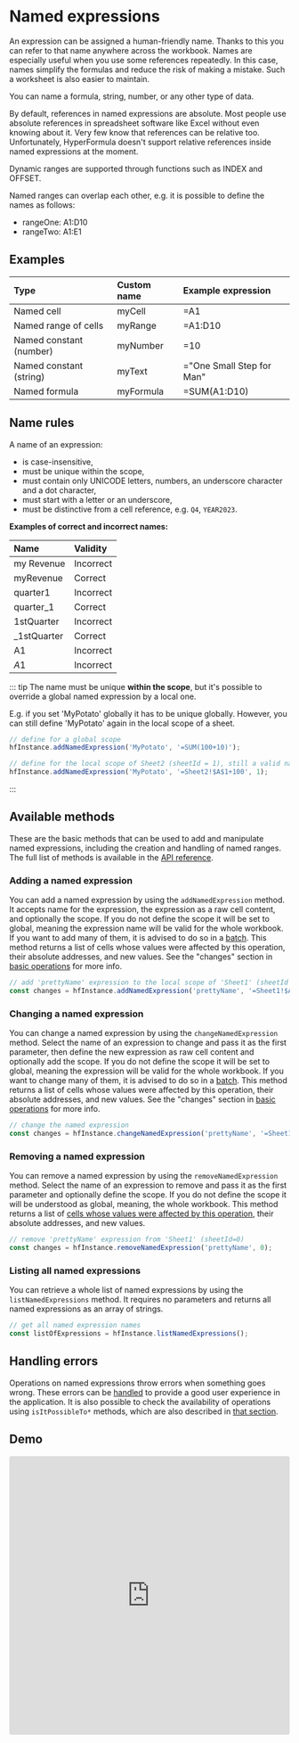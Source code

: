 # Named expressions

An expression can be assigned a human-friendly name.
Thanks to this you can refer to that name anywhere across the workbook.
Names are especially useful when you use some references repeatedly.
In this case, names simplify the formulas and reduce the risk of making
a mistake. Such a worksheet is also easier to maintain.

You can name a formula, string, number, or any other type of data.

By default, references in named expressions are absolute. Most people use
absolute references in spreadsheet software like Excel without even
knowing about it. Very few know that references can be relative too.
Unfortunately, HyperFormula doesn't support relative references inside
named expressions at the moment.

Dynamic ranges are supported through functions such as INDEX and OFFSET.

Named ranges can overlap each other, e.g. it is possible to define
the names as follows:

* rangeOne: A1:D10
* rangeTwo: A1:E1

## Examples

| Type                    | Custom name | Example expression        |
|:------------------------|:------------|:--------------------------|
| Named cell              | myCell      | =A1                       |
| Named range of cells    | myRange     | =A1:D10                   |
| Named constant (number) | myNumber    | =10                       |
| Named constant (string) | myText      | ="One Small Step for Man" |
| Named formula           | myFormula   | =SUM(A1:D10)              |

## Name rules

A name of an expression:
- is case-insensitive,
- must be unique within the scope,
- must contain only UNICODE letters, numbers, an underscore character and a dot character,
- must start with a letter or an underscore,
- must be distinctive from a cell reference, e.g. `Q4`, `YEAR2023`.

**Examples of correct and incorrect names:**

| Name        | Validity  |
|:------------|:----------|
| my Revenue  | Incorrect |
| myRevenue   | Correct   |
| quarter1    | Incorrect |
| quarter_1   | Correct   |
| 1stQuarter  | Incorrect |
| _1stQuarter | Correct   |
| A1          | Incorrect |
| $A$1        | Incorrect |

::: tip 
The name must be unique **within the scope**, but it's possible to override a global named expression by a local one.

E.g. if you set 'MyPotato' globally it has to be unique globally. However, you can still define 'MyPotato' again in the local scope of a sheet.

```javascript
// define for a global scope
hfInstance.addNamedExpression('MyPotato', '=SUM(100+10)');

// define for the local scope of Sheet2 (sheetId = 1), still a valid name
hfInstance.addNamedExpression('MyPotato', '=Sheet2!$A$1+100', 1);
```
:::

## Available methods

These are the basic methods that can be used to add and manipulate
named expressions, including the creation and handling of
named ranges. The full list of methods is available in the
[API reference](../api).

### Adding a named expression

You can add a named expression by using the `addNamedExpression`
method. It accepts name for the expression, the expression as a
raw cell content, and optionally the scope. If you do not define
the scope it will be set to global, meaning the expression name
will be valid for the whole workbook. If you want to add many of them, it is
advised to do so in a [batch](batch-operations.md). This method
returns a list of cells whose values were affected by this operation, their absolute addresses, and new values. See the "changes"
section in [basic operations](basic-operations) for more info.

```javascript
// add 'prettyName' expression to the local scope of 'Sheet1' (sheetId = 0)
const changes = hfInstance.addNamedExpression('prettyName', '=Sheet1!$A$1+100', 0);
```

### Changing a named expression

You can change a named expression by using the `changeNamedExpression`
method. Select the name of an expression to change and pass it as
the first parameter,  then define the new expression as raw cell
content and optionally add the scope. If you do not define the scope
it will be set to global, meaning the expression will be valid for the whole workbook. If you want to change many of them, it is advised
to do so in a [batch](batch-operations.md). This method returns
a list of cells whose values were affected by this operation, their absolute addresses, and new values. See the "changes"
section in [basic operations](basic-operations) for more info.

```javascript
// change the named expression
const changes = hfInstance.changeNamedExpression('prettyName', '=Sheet1!$A$1+200');
```

### Removing a named expression

You can remove a named expression by using the `removeNamedExpression`
method. Select the name of an expression to remove and pass it as
the first parameter and optionally define the scope. If you do
not define the scope it will be understood as global, meaning,
the whole workbook. This method returns a list of [cells whose values
were affected by this operation](basic-operations.md#what-are-the-changes), their absolute addresses, and new values.

```javascript
// remove 'prettyName' expression from 'Sheet1' (sheetId=0)
const changes = hfInstance.removeNamedExpression('prettyName', 0);
```

### Listing all named expressions

You can retrieve a whole list of named expressions by
using the `listNamedExpressions` method. It requires no
parameters and returns all named expressions as an array of strings.

```javascript
// get all named expression names
const listOfExpressions = hfInstance.listNamedExpressions();
```

## Handling errors

Operations on named expressions throw errors when something goes
wrong. These errors can be [handled](basic-operations.md#handling-an-error) to provide a good user experience
in the application. It is also possible to check the availability of operations using `isItPossibleTo*` methods, which are also described in [that section](basic-operations#isitpossibleto-methods).

## Demo

<iframe
  src="https://codesandbox.io/embed/github/handsontable/hyperformula-demos/tree/2.3.x/named-expressions?autoresize=1&fontsize=11&hidenavigation=1&theme=light&view=preview"
  style="width:100%; height:500px; border:0; border-radius: 4px; overflow:hidden;"
  title="handsontable/hyperformula-demos: named-expressions"
  allow="accelerometer; ambient-light-sensor; camera; encrypted-media; geolocation; gyroscope; hid; microphone; midi; payment; usb; vr; xr-spatial-tracking"
  sandbox="allow-autoplay allow-forms allow-modals allow-popups allow-presentation allow-same-origin allow-scripts">
</iframe>
